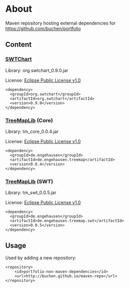 # About

Maven repository hosting external dependencies for https://github.com/buchen/portfolio

## Content

### [SWTChart](http://www.swtchart.org/)

Library: org.swtchart_0.9.0.jar

License: [Eclipse Public License v1.0](http://www.eclipse.org/legal/epl-v10.html)

```
<dependency>
  <groupId>org.swtchart</groupId>
  <artifactId>org.swtchart</artifactId>
  <version>0.9.0</version>
</dependency>
```

### [TreeMapLib](http://code.google.com/p/treemaplib/) (Core)

Library: tm_core_0.0.4.jar

License: [Eclipse Public License v1.0](http://www.eclipse.org/legal/epl-v10.html)

```
<dependency>
  <groupId>de.engehausen</groupId>
  <artifactId>de.engehausen.treemap</artifactId>
  <version>0.0.4</version>
</dependency>
```

### [TreeMapLib](http://code.google.com/p/treemaplib/) (SWT)

Library: tm_swt_0.0.5.jar

License: [Eclipse Public License v1.0](http://www.eclipse.org/legal/epl-v10.html)

```
<dependency>
  <groupId>de.engehausen</groupId>
  <artifactId>de.engehausen.treemap.swt</artifactId>
  <version>0.0.5</version>
</dependency>
```

## Usage

Used by adding a new repository:

```
<repository>
	<id>portfolio-non-maven-dependencies</id>
	<url>http://buchen.github.io/maven-repo</url>
</repository>
```
